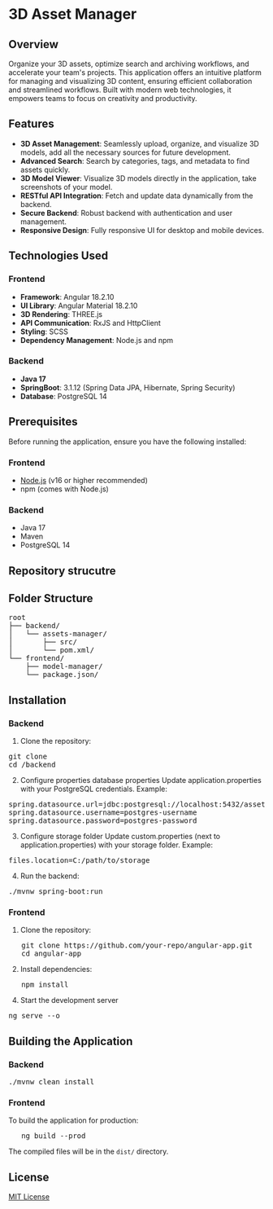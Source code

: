 # 3D Asset Manager

## Overview
Organize your 3D assets, optimize search and archiving workflows, and accelerate your team's projects. This application offers an intuitive platform for managing and visualizing 3D content, ensuring efficient collaboration and streamlined workflows. Built with modern web technologies, it empowers teams to focus on creativity and productivity.

## Features
- **3D Asset Management**: Seamlessly upload, organize, and visualize 3D models, add all the necessary sources for future development.
- **Advanced Search**: Search by categories, tags, and metadata to find assets quickly.
- **3D Model Viewer**: Visualize 3D models directly in the application, take screenshots of your model.
- **RESTful API Integration**: Fetch and update data dynamically from the backend.
- **Secure Backend**: Robust backend with authentication and user management.
- **Responsive Design**: Fully responsive UI for desktop and mobile devices.

## Technologies Used
### Frontend
- **Framework**: Angular 18.2.10
- **UI Library**: Angular Material 18.2.10
- **3D Rendering**: THREE.js
- **API Communication**: RxJS and HttpClient
- **Styling**: SCSS
- **Dependency Management**: Node.js and npm

### Backend
- **Java 17**
- **SpringBoot**: 3.1.12 (Spring Data JPA, Hibernate, Spring Security)
- **Database**: PostgreSQL 14

## Prerequisites
Before running the application, ensure you have the following installed:

### Frontend
- [Node.js](https://nodejs.org/) (v16 or higher recommended)
- npm (comes with Node.js)

### Backend
- Java 17
- Maven
- PostgreSQL 14

## Repository strucutre
## Folder Structure
<pre>
root
├── backend/
│   └── assets-manager/
│       ├── src/
│       └── pom.xml/
└── frontend/
    ├── model-manager/
    └── package.json/
</pre>

## Installation
### Backend
1. Clone the repository:
<pre>
git clone <repository-url> 
cd <repository-folder>/backend  
</pre>
2. Configure properties database properties
Update application.properties with your PostgreSQL credentials. Example:
<pre>
spring.datasource.url=jdbc:postgresql://localhost:5432/assets-manager
spring.datasource.username=postgres-username
spring.datasource.password=postgres-password
</pre>
3. Configure storage folder
Update custom.properties (next to application.properties) with your storage folder. Example:
<pre>
files.location=C:/path/to/storage
</pre>
4. Run the backend:
<pre>
./mvnw spring-boot:run
</pre>

### Frontend
1. Clone the repository:
<pre>
   git clone https://github.com/your-repo/angular-app.git
   cd angular-app
</pre>
2. Install dependencies:
<pre>
   npm install
</pre>
4. Start the development server
<pre>
ng serve --o
</pre>

## Building the Application
### Backend
<pre>
./mvnw clean install  
</pre>

### Frontend
To build the application for production:
<pre>
   ng build --prod
</pre>
The compiled files will be in the `dist/` directory.

## License
[MIT License](LICENSE)

